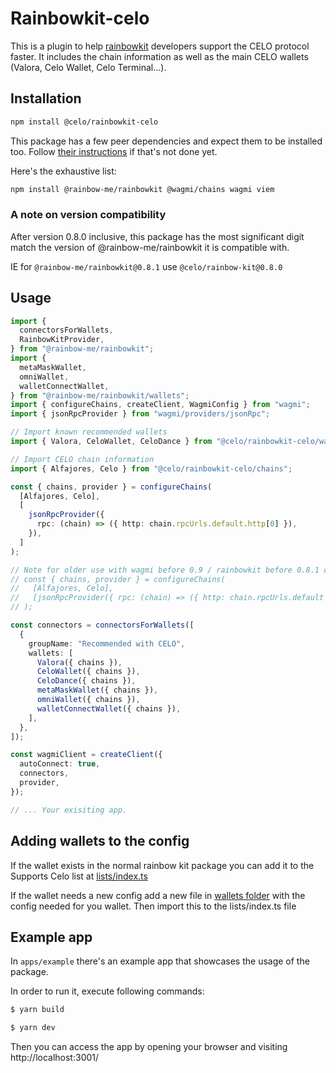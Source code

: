 # Rainbowkit-celo

This is a plugin to help [rainbowkit](https://www.rainbowkit.com/docs) developers support the CELO protocol faster.
It includes the chain information as well as the main CELO wallets (Valora, Celo Wallet, Celo Terminal...).

## Installation

```sh
npm install @celo/rainbowkit-celo
```

This package has a few peer dependencies and expect them to be installed too. Follow [their instructions](https://www.rainbowkit.com/docs/installation) if that's not done yet.

Here's the exhaustive list:

```sh
npm install @rainbow-me/rainbowkit @wagmi/chains wagmi viem
```

### A note on version compatibility

After version 0.8.0 inclusive, this package has the most significant digit match the version of @rainbow-me/rainbowkit it is compatible with.

IE for `@rainbow-me/rainbowkit@0.8.1` use `@celo/rainbow-kit@0.8.0`

## Usage

```ts
import {
  connectorsForWallets,
  RainbowKitProvider,
} from "@rainbow-me/rainbowkit";
import {
  metaMaskWallet,
  omniWallet,
  walletConnectWallet,
} from "@rainbow-me/rainbowkit/wallets";
import { configureChains, createClient, WagmiConfig } from "wagmi";
import { jsonRpcProvider } from "wagmi/providers/jsonRpc";

// Import known recommended wallets
import { Valora, CeloWallet, CeloDance } from "@celo/rainbowkit-celo/wallets";

// Import CELO chain information
import { Alfajores, Celo } from "@celo/rainbowkit-celo/chains";

const { chains, provider } = configureChains(
  [Alfajores, Celo],
  [
    jsonRpcProvider({
      rpc: (chain) => ({ http: chain.rpcUrls.default.http[0] }),
    }),
  ]
);

// Note for older use with wagmi before 0.9 / rainbowkit before 0.8.1 configure
// const { chains, provider } = configureChains(
//   [Alfajores, Celo],
//   [jsonRpcProvider({ rpc: (chain) => ({ http: chain.rpcUrls.default }) })]
// );

const connectors = connectorsForWallets([
  {
    groupName: "Recommended with CELO",
    wallets: [
      Valora({ chains }),
      CeloWallet({ chains }),
      CeloDance({ chains }),
      metaMaskWallet({ chains }),
      omniWallet({ chains }),
      walletConnectWallet({ chains }),
    ],
  },
]);

const wagmiClient = createClient({
  autoConnect: true,
  connectors,
  provider,
});

// ... Your exisiting app.
```

## Adding wallets to the config

If the wallet exists in the normal rainbow kit package you can add it to the Supports Celo list at [lists/index.ts](https://github.com/celo-org/rainbowkit-celo/blob/main/packages/rainbowkit-celo/lists/index.ts)

If the wallet needs a new config add a new file in [wallets folder](https://github.com/celo-org/rainbowkit-celo/tree/main/packages/rainbowkit-celo/wallets) with the config needed for you wallet. Then import this to the lists/index.ts file

## Example app

In `apps/example` there's an example app that showcases the usage of the package. 

In order to run it, execute following commands:

```bash
$ yarn build

$ yarn dev
```

Then you can access the app by opening your browser and visiting http://localhost:3001/
